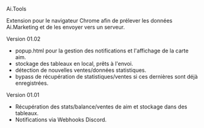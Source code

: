 Ai.Tools

Extension pour le navigateur Chrome afin de prélever les données Ai.Marketing et de les envoyer vers un serveur.

Version 01.02
- popup.html pour la gestion des notifications et l'affichage de la carte aim.
- stockage des tableaux en local, prêts à l'envoi.
- détection de nouvelles ventes/données statistiques.
- bypass de récupération de statistiques/ventes si ces dernières sont déjà enregistrées. 

Version 01.01
- Récupération des stats/balance/ventes de aim et stockage dans des tableaux.
- Notifications via Webhooks Discord.